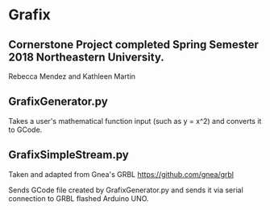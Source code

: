 # Grafix
Cornerstone Project completed Spring Semester 2018 Northeastern University.
-------------------------------------
Rebecca Mendez and Kathleen Martin

## GrafixGenerator.py
Takes a user's mathematical function input (such as y = x^2) and converts it to GCode.

## GrafixSimpleStream.py
Taken and adapted from Gnea's GRBL https://github.com/gnea/grbl

Sends GCode file created by GrafixGenerator.py and sends it via serial connection to GRBL flashed Arduino UNO.
